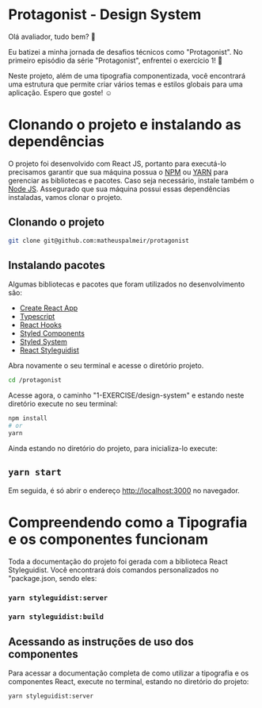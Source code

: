 # Protagonist - Design System

Olá avaliador, tudo bem? :call_me_hand:

Eu batizei a minha jornada de desafios técnicos como "Protagonist". 
No primeiro episódio da série "Protagonist", enfrentei o exercício 1! :muscle:

Neste projeto, além de uma tipografia componentizada, você encontrará uma estrutura que permite criar vários temas e estilos globais para uma aplicação.
Espero que goste! :relaxed: 

# Clonando o projeto e instalando as dependências

O projeto foi desenvolvido com React JS, portanto para executá-lo precisamos garantir que sua máquina possua o [NPM](https://www.npmjs.com/get-npm) ou [YARN](https://classic.yarnpkg.com/en/docs/install/#windows-stable) para gerenciar as bibliotecas e pacotes. Caso seja necessário, instale também o [Node JS](https://nodejs.org/en/download/). Assegurado que sua máquina possui essas dependências instaladas, vamos clonar o projeto.

## Clonando o projeto
```bash
git clone git@github.com:matheuspalmeir/protagonist
```
##  Instalando pacotes

Algumas bibliotecas e pacotes que foram utilizados no desenvolvimento são: 
* [Create React App](https://github.com/facebook/create-react-app)
* [Typescript](https://www.typescriptlang.org/)
* [React Hooks](https://pt-br.reactjs.org/docs/hooks-intro.html)
* [Styled Components](https://styled-components.com/docs/api)
* [Styled System](https://styled-system.com/)
* [React Styleguidist](https://github.com/styleguidist/react-styleguidist)

Abra novamente o seu terminal e acesse o diretório projeto. 

```bash
cd /protagonist
```
Acesse agora, o caminho "1-EXERCISE/design-system" e estando neste diretório execute no seu terminal: 

```bash
npm install
# or
yarn 
```

Ainda estando no diretório do projeto, para inicializa-lo execute: 

## `yarn start`

Em seguida, é só abrir o endereço [http://localhost:3000](http://localhost:3000) no navegador. 

# Compreendendo como a Tipografia e os componentes funcionam

Toda a documentação do projeto foi gerada com a biblioteca React Styleguidist. Você encontrará dois comandos personalizados no "package.json, sendo eles:

### `yarn styleguidist:server`
### `yarn styleguidist:build`

## Acessando as instruções de uso dos componentes

Para acessar a documentação completa de como utilizar a tipografia e os componentes React, execute no terminal, estando no diretório do projeto:
```bash
yarn styleguidist:server
```




